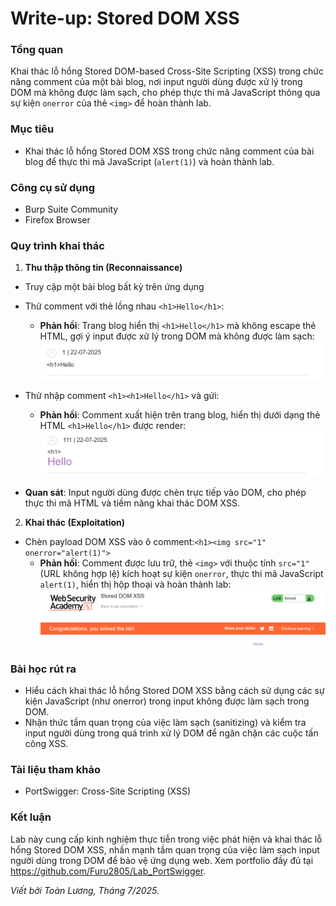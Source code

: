 # Write-up: Stored DOM XSS

### Tổng quan
Khai thác lỗ hổng Stored DOM-based Cross-Site Scripting (XSS) trong chức năng comment của một bài blog, nơi input người dùng được xử lý trong DOM mà không được làm sạch, cho phép thực thi mã JavaScript thông qua sự kiện `onerror` của thẻ `<img>` để hoàn thành lab.

### Mục tiêu
- Khai thác lỗ hổng Stored DOM XSS trong chức năng comment của bài blog để thực thi mã JavaScript (`alert(1)`) và hoàn thành lab.

### Công cụ sử dụng
- Burp Suite Community
- Firefox Browser

### Quy trình khai thác
1. **Thu thập thông tin (Reconnaissance)**
- Truy cập một bài blog bất kỳ trên ứng dụng


- Thử comment với thẻ lồng nhau `<h1>Hello</h1>`:
    - **Phản hồi**: Trang blog hiển thị `<h1>Hello</h1>` mà không escape thẻ HTML, gợi ý input được xử lý trong DOM mà không được làm sạch:
        ![render](./images/2_hello.png)

- Thử nhập comment `<h1><h1>Hello</h1>` và gửi:
    - **Phản hồi**: Comment xuất hiện trên trang blog, hiển thị dưới dạng thẻ HTML `<h1>Hello</h1>` được render:
        ![render](./images/3_HELLO.png)

- **Quan sát**: Input người dùng được chèn trực tiếp vào DOM, cho phép thực thi mã HTML và tiềm năng khai thác DOM XSS.

2. **Khai thác (Exploitation)**
- Chèn payload DOM XSS vào ô comment:`<h1><img src="1" onerror="alert(1)">`
    - **Phản hồi**: Comment được lưu trữ, thẻ `<img>` với thuộc tính `src="1"` (URL không hợp lệ) kích hoạt sự kiện `onerror`, thực thi mã JavaScript `alert(1)`, hiển thị hộp thoại và hoàn thành lab:
        ![solved](./images/1_solved.png)

    
### Bài học rút ra
- Hiểu cách khai thác lỗ hổng Stored DOM XSS bằng cách sử dụng các sự kiện JavaScript (như onerror) trong input không được làm sạch trong DOM.
- Nhận thức tầm quan trọng của việc làm sạch (sanitizing) và kiểm tra input người dùng trong quá trình xử lý DOM để ngăn chặn các cuộc tấn công XSS.

### Tài liệu tham khảo
- PortSwigger: Cross-Site Scripting (XSS)

### Kết luận
Lab này cung cấp kinh nghiệm thực tiễn trong việc phát hiện và khai thác lỗ hổng Stored DOM XSS, nhấn mạnh tầm quan trọng của việc làm sạch input người dùng trong DOM để bảo vệ ứng dụng web. Xem portfolio đầy đủ tại https://github.com/Furu2805/Lab_PortSwigger.

*Viết bởi Toàn Lương, Tháng 7/2025.*